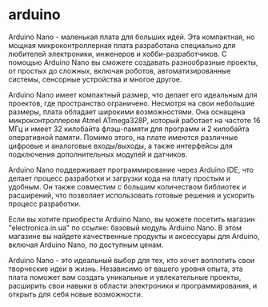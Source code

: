 # arduino
Arduino Nano - маленькая плата для больших идей. Эта компактная, но мощная микроконтроллерная плата разработана специально для любителей электроники, инженеров и хобби-разработчиков. С помощью Arduino Nano вы сможете создавать разнообразные проекты, от простых до сложных, включая роботов, автоматизированные системы, сенсорные устройства и многое другое.

Arduino Nano имеет компактный размер, что делает его идеальным для проектов, где пространство ограничено. Несмотря на свои небольшие размеры, плата обладает широкими возможностями. Она оснащена микроконтроллером Atmel ATmega328P, который работает на частоте 16 МГц и имеет 32 килобайта флэш-памяти для программ и 2 килобайта оперативной памяти. Помимо этого, на плате имеются различные цифровые и аналоговые входы/выходы, а также интерфейсы для подключения дополнительных модулей и датчиков.

Arduino Nano поддерживает программирование через Arduino IDE, что делает процесс разработки и загрузки кода на плату простым и удобным. Он также совместим с большим количеством библиотек и расширений, что позволяет использовать готовые решения и ускорить процесс разработки.

Если вы хотите приобрести Arduino Nano, вы можете посетить магазин "electronica.in.ua" по ссылке: базовый модуль Arduino Nano. В этом магазине вы найдете качественные продукты и аксессуары для Arduino, включая Arduino Nano, по доступным ценам.

Arduino Nano - это идеальный выбор для тех, кто хочет воплотить свои творческие идеи в жизнь. Независимо от вашего уровня опыта, эта плата поможет вам создать уникальные и увлекательные проекты, расширить свои навыки в области электроники и программирования, и открыть для себя новые возможности.
